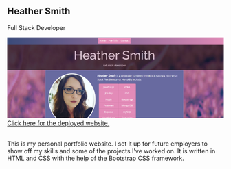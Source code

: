 ## Heather Smith
Full Stack Developer

![screenshot of portfolio website](./public/img/readme-screenshot.png?raw=true "screenshot of website")
<br>
[Click here for the deployed website.](https://sorengrey.github.io/portfolio-updated/)
<br>
<br>

This is my personal portfolio website. I set it up for future employers to show off my skills and some of the projects I've worked on.
It is written in HTML and CSS with the help of the Bootstrap CSS framework.
